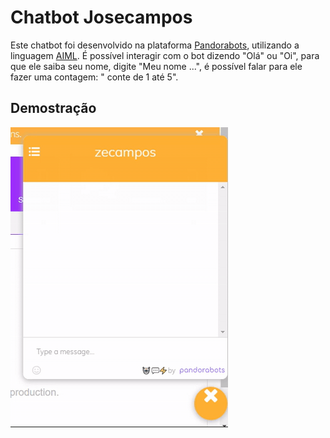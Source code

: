 # Chatbot Josecampos

Este chatbot foi desenvolvido na plataforma [Pandorabots](https://home.pandorabots.com/home.html), utilizando a linguagem [AIML](http://www.aiml.foundation/).
É possível interagir com o bot dizendo "Olá" ou "Oi", para que ele saiba seu nome, digite "Meu nome ...", é possível falar para ele fazer uma contagem: " conte de 1 até 5".


## Demostração

<img src="https://github.com/zecampos/meus-assets/blob/master/assets/2020-07-30-15-00-51.gif" width="348" height="480">
